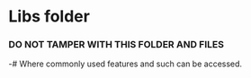 # Libs folder #
### DO NOT TAMPER WITH THIS FOLDER AND FILES ###
-# Where commonly used features and such can be accessed.
